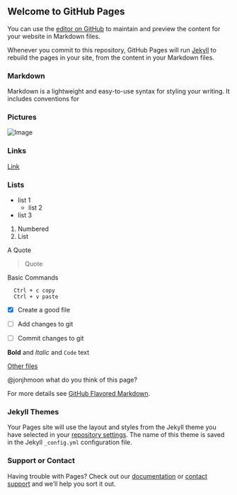 ## Welcome to GitHub Pages

You can use the [editor on GitHub](https://github.com/jonjhmoon/cogs108/edit/gh-pages/index.md) to maintain and preview the content for your website in Markdown files.

Whenever you commit to this repository, GitHub Pages will run [Jekyll](https://jekyllrb.com/) to rebuild the pages in your site, from the content in your Markdown files.

### Markdown

Markdown is a lightweight and easy-to-use syntax for styling your writing. It includes conventions for

### Pictures
![Image](src)
### Links
[Link](url) 
### Lists
- list 1
  - list 2
- list 3

1. Numbered
2. List

A Quote
> Quote

Basic Commands
```
  Ctrl + c copy
  Ctrl + v paste
```

- [x] Create a good file
- [ ] Add changes to git
- [ ] Commit changes to git


**Bold** and _Italic_ and `Code` text

[Other files](documents/README.md)

@jonjhmoon what do you think of this page?



For more details see [GitHub Flavored Markdown](https://guides.github.com/features/mastering-markdown/).

### Jekyll Themes

Your Pages site will use the layout and styles from the Jekyll theme you have selected in your [repository settings](https://github.com/jonjhmoon/cogs108/settings). The name of this theme is saved in the Jekyll `_config.yml` configuration file.

### Support or Contact

Having trouble with Pages? Check out our [documentation](https://docs.github.com/categories/github-pages-basics/) or [contact support](https://github.com/contact) and we’ll help you sort it out.
